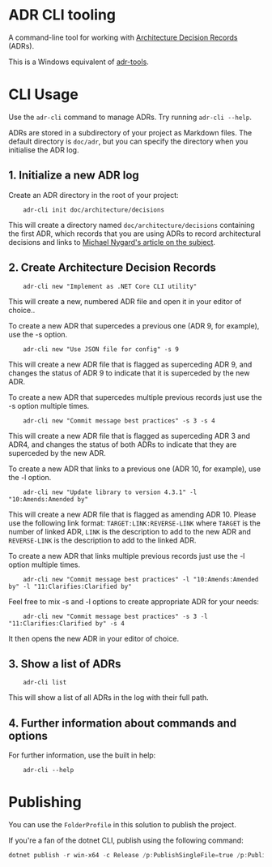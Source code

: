 # ADR CLI tooling

A command-line tool for working with [Architecture Decision Records][ADRs] (ADRs).

This is a Windows equivalent of [adr-tools](https://github.com/npryce/adr-tools).

# CLI Usage

Use the `adr-cli` command to manage ADRs.  Try running `adr-cli --help`.

ADRs are stored in a subdirectory of your project as Markdown files.
The default directory is `doc/adr`, but you can specify the directory when you initialise the ADR log.

## 1. Initialize a new ADR log

Create an ADR directory in the root of your project:

        adr-cli init doc/architecture/decisions

This will create a directory named `doc/architecture/decisions` containing the first ADR, which records that you are using ADRs to record architectural decisions and links to [Michael Nygard's article on the subject][ADRs].

## 2. Create Architecture Decision Records

        adr-cli new "Implement as .NET Core CLI utility"

This will create a new, numbered ADR file and open it in your editor of choice..

To create a new ADR that supercedes a previous one (ADR 9, for example), use the -s option.

        adr-cli new "Use JSON file for config" -s 9

This will create a new ADR file that is flagged as superceding ADR 9, and changes the status of ADR 9 to indicate that it is superceded by the new ADR.

To create a new ADR that supercedes multiple previous records just use the -s option multiple times.

        adr-cli new "Commit message best practices" -s 3 -s 4

This will create a new ADR file that is flagged as superceding ADR 3 and ADR4, and changes the status of both ADRs to indicate that they are superceded by the new ADR.

To create a new ADR that links to a previous one (ADR 10, for example), use the -l option.

        adr-cli new "Update library to version 4.3.1" -l "10:Amends:Amended by"

This will create a new ADR file that is flagged as amending ADR 10.
Please use the following link format: `TARGET:LINK:REVERSE-LINK` where `TARGET` is the number of linked ADR, `LINK` is the description to add to the new ADR and `REVERSE-LINK` is the description to add to the linked ADR.

To create a new ADR that links multiple previous records just use the -l option multiple times.

        adr-cli new "Commit message best practices" -l "10:Amends:Amended by" -l "11:Clarifies:Clarified by"

Feel free to mix -s and -l options to create appropriate ADR for your needs:

        adr-cli new "Commit message best practices" -s 3 -l "11:Clarifies:Clarified by" -s 4

It then opens the new ADR in your editor of choice.

## 3. Show a list of ADRs

        adr-cli list

This will show a list of all ADRs in the log with their full path.

## 4. Further information about commands and options

For further information, use the built in help:

        adr-cli --help

# Publishing

You can use the `FolderProfile` in this solution to publish the project.

If you're a fan of the dotnet CLI, publish using the following command:

```powershell
dotnet publish -r win-x64 -c Release /p:PublishSingleFile=true /p:PublishTrimmed=true
```

[ADRs]: http://thinkrelevance.com/blog/2011/11/15/documenting-architecture-decisions